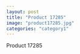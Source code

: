 ```yaml
---
layout: post
title: "Product 17285"
image: "product17285.jpg"
categories: "category1"
---
```

Product 17285
